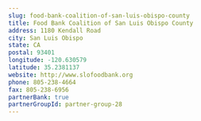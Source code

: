 ```yaml
---
slug: food-bank-coalition-of-san-luis-obispo-county
title: Food Bank Coalition of San Luis Obispo County
address: 1180 Kendall Road
city: San Luis Obispo
state: CA
postal: 93401
longitude: -120.630579
latitude: 35.2381137
website: http://www.slofoodbank.org
phone: 805-238-4664
fax: 805-238-6956
partnerBank: true
partnerGroupId: partner-group-28
---
```


